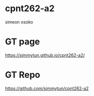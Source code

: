 # cpnt262-a2
simeon osoko 

# GT page
https://simmytun.github.io/cpnt262-a2/

# GT Repo
https://github.com/simmytun/cpnt262-a2

